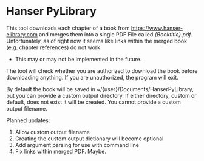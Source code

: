 # Hanser PyLibrary

This tool downloads each chapter of a book from https://www.hanser-elibrary.com
and merges them into a single PDF File called *{Booktitle}.pdf*. Unfortunately,
as of right now it seems like  links within the merged book (e.g. chapter 
references) do not work.

* This may or may not be implemented in the future.

The tool will check whether you are authorized to download the book before
downloading anything. If you are unauthorized, the program will exit.

By default the book will be saved in ~/{user}/Documents/HanserPyLibrary, but
you can provide a custom output directory. If either directory, custom or 
default, does not exist it will be created. You cannot provide a custom
output filename.

Planned updates:
1. Allow custom output filename
2. Creating the custom output dictionary will become optional
3. Add argument parsing for use with command line
4. Fix links within merged PDF. Maybe.